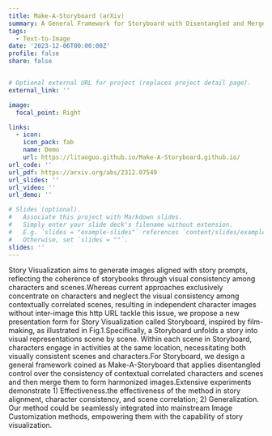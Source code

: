 ```yaml
---
title: Make-A-Storyboard (arXiv)
summary: A General Framework for Storyboard with Disentangled and Merged Control 
tags:
  - Text-to-Image
date: '2023-12-06T00:00:00Z'
profile: false
share: false


# Optional external URL for project (replaces project detail page).
external_link: ''

image:
  focal_point: Right

links:
  - icon:
    icon_pack: fab
    name: Demo
    url: https://litaoguo.github.io/Make-A-Storyboard.github.io/
url_code: ''
url_pdf: https://arxiv.org/abs/2312.07549
url_slides: ''
url_video: ''
url_demo: ''

# Slides (optional).
#   Associate this project with Markdown slides.
#   Simply enter your slide deck's filename without extension.
#   E.g. `slides = "example-slides"` references `content/slides/example-slides.md`.
#   Otherwise, set `slides = ""`.
slides: ''
---
```


Story Visualization aims to generate images aligned with story prompts, reflecting the coherence of storybooks through visual consistency among characters and scenes.Whereas current approaches exclusively concentrate on characters and neglect the visual consistency among contextually correlated scenes, resulting in independent character images without inter-image this http URL tackle this issue, we propose a new presentation form for Story Visualization called Storyboard, inspired by film-making, as illustrated in Fig.1.Specifically, a Storyboard unfolds a story into visual representations scene by scene. Within each scene in Storyboard, characters engage in activities at the same location, necessitating both visually consistent scenes and characters.For Storyboard, we design a general framework coined as Make-A-Storyboard that applies disentangled control over the consistency of contextual correlated characters and scenes and then merge them to form harmonized images.Extensive experiments demonstrate 1) Effectiveness.the effectiveness of the method in story alignment, character consistency, and scene correlation; 2) Generalization. Our method could be seamlessly integrated into mainstream Image Customization methods, empowering them with the capability of story visualization.